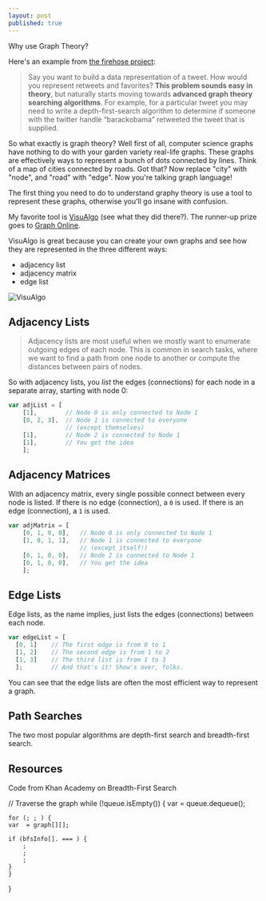 ```yaml
---
layout: post
published: true
---
```


Why use Graph Theory?

Here's an example from [the firehose project](http://blog.thefirehoseproject.com):

> Say you want to build a data representation of a tweet.  How would you represent retweets and favorites?
**This problem sounds easy in theory**, but naturally starts moving towards **advanced graph theory searching algorithms**.  For example, for a particular tweet you may need to write a depth-first-search algorithm to determine if someone with the twitter handle “barackobama” retweeted the tweet that is supplied.

So what exactly is graph theory? Well first of all, computer science graphs have nothing to do with your garden variety real-life graphs. These graphs are effectively ways to represent a bunch of dots connected by lines. Think of a map of cities connected by roads. Got that? Now replace "city" with "node", and "road" with "edge". Now you're talking graph language! 

The first thing you need to do to understand graphy theory is use a tool to represent these graphs, otherwise you'll go insane with confusion.

My favorite tool is [VisuAlgo](https://visualgo.net/en/graphds) (see what they did there?). The runner-up prize goes to [Graph Online](http://graphonline.ru/en/).

VisuAlgo is great because you can create your own graphs and see how they are represented in the three different ways:

- adjacency list
- adjacency matrix
- edge list

![VisuAlgo]({{site.baseurl}}/images/visual-algo.png)

## Adjacency Lists

> Adjacency lists are most useful when we mostly want to enumerate outgoing edges of each node. This is common in search tasks, where we want to find a path from one node to another or compute the distances between pairs of nodes. 

So with adjacency lists, you *list* the edges (connections) for each node in a separate array, starting with node 0:

```javascript
var adjList = [
    [1], 		// Node 0 is only connected to Node 1
    [0, 2, 3],	// Node 1 is connected to everyone 
    			// (except themselves)
    [1],		// Node 2 is connected to Node 1
    [1],		// You get the idea	
    ];
  ```

## Adjacency Matrices

With an adjacency matrix, every single possible connect between every node is listed. If there is no edge (connection), a `0` is used. If there is an edge (connection), a `1` is used.

```javascript
var adjMatrix = [
    [0, 1, 0, 0], 	// Node 0 is only connected to Node 1
    [1, 0, 1, 1], 	// Node 1 is connected to everyone 
               		// (except itself!)
    [0, 1, 0, 0],	// Node 2 is connected to Node 1
    [0, 1, 0, 0],	// You get the idea	
    ];
```

## Edge Lists

Edge lists, as the name implies, just lists the edges (connections) between each node.

```javascript
var edgeList = [
  [0, 1]	// The first edge is from 0 to 1
  [1, 2]	// The second edge is from 1 to 2
  [1, 3]	// The third list is from 1 to 3
  ];		// And that's it! Show's over, folks.
```
You can see that the edge lists are often the most efficient way to represent a graph.


## Path Searches

The two most popular algorithms are depth-first search and breadth-first search.

## Resources


Code from Khan Academy on Breadth-First Search

// Traverse the graph
while (!queue.isEmpty()) {
    var  = queue.dequeue();

    for (; ; ) {
	var  = graph[][];

	if (bfsInfo[]. === ) {
	    ;
	    ;
	    ;
	}
    }
}
